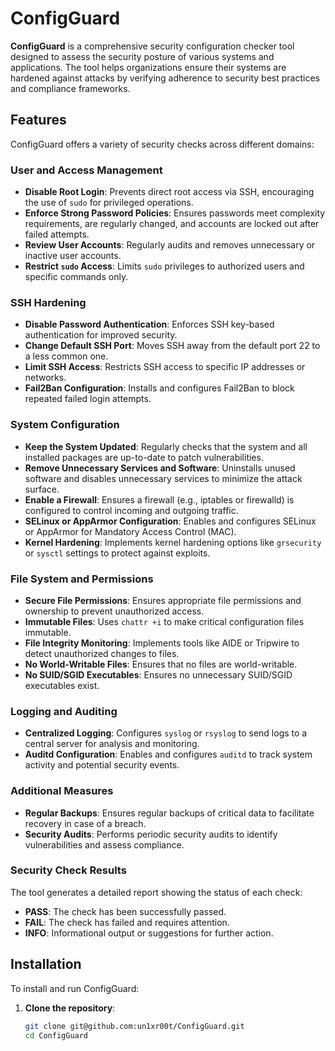 # ConfigGuard

**ConfigGuard** is a comprehensive security configuration checker tool designed to assess the security posture of various systems and applications. The tool helps organizations ensure their systems are hardened against attacks by verifying adherence to security best practices and compliance frameworks.

## Features

ConfigGuard offers a variety of security checks across different domains:

### User and Access Management

- **Disable Root Login**: Prevents direct root access via SSH, encouraging the use of `sudo` for privileged operations.
- **Enforce Strong Password Policies**: Ensures passwords meet complexity requirements, are regularly changed, and accounts are locked out after failed attempts.
- **Review User Accounts**: Regularly audits and removes unnecessary or inactive user accounts.
- **Restrict `sudo` Access**: Limits `sudo` privileges to authorized users and specific commands only.

### SSH Hardening

- **Disable Password Authentication**: Enforces SSH key-based authentication for improved security.
- **Change Default SSH Port**: Moves SSH away from the default port 22 to a less common one.
- **Limit SSH Access**: Restricts SSH access to specific IP addresses or networks.
- **Fail2Ban Configuration**: Installs and configures Fail2Ban to block repeated failed login attempts.

### System Configuration

- **Keep the System Updated**: Regularly checks that the system and all installed packages are up-to-date to patch vulnerabilities.
- **Remove Unnecessary Services and Software**: Uninstalls unused software and disables unnecessary services to minimize the attack surface.
- **Enable a Firewall**: Ensures a firewall (e.g., iptables or firewalld) is configured to control incoming and outgoing traffic.
- **SELinux or AppArmor Configuration**: Enables and configures SELinux or AppArmor for Mandatory Access Control (MAC).
- **Kernel Hardening**: Implements kernel hardening options like `grsecurity` or `sysctl` settings to protect against exploits.

### File System and Permissions

- **Secure File Permissions**: Ensures appropriate file permissions and ownership to prevent unauthorized access.
- **Immutable Files**: Uses `chattr +i` to make critical configuration files immutable.
- **File Integrity Monitoring**: Implements tools like AIDE or Tripwire to detect unauthorized changes to files.
- **No World-Writable Files**: Ensures that no files are world-writable.
- **No SUID/SGID Executables**: Ensures no unnecessary SUID/SGID executables exist.

### Logging and Auditing

- **Centralized Logging**: Configures `syslog` or `rsyslog` to send logs to a central server for analysis and monitoring.
- **Auditd Configuration**: Enables and configures `auditd` to track system activity and potential security events.

### Additional Measures

- **Regular Backups**: Ensures regular backups of critical data to facilitate recovery in case of a breach.
- **Security Audits**: Performs periodic security audits to identify vulnerabilities and assess compliance.

### Security Check Results

The tool generates a detailed report showing the status of each check:

- **PASS**: The check has been successfully passed.
- **FAIL**: The check has failed and requires attention.
- **INFO**: Informational output or suggestions for further action.

## Installation

To install and run ConfigGuard:

1. **Clone the repository**:
   ```bash
   git clone git@github.com:un1xr00t/ConfigGuard.git
   cd ConfigGuard
